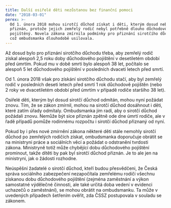 ```yaml
---
title: Další osiřelé děti nezůstanou bez finanční pomoci
date: "2018-03-01"
perex: >-
  Od 1. února 2018 mohou sirotčí důchod získat i děti, kterým dosud nebyl
  přiznán, protože jejich zemřelý rodič nebyl potřebně dlouho důchodově
  pojištěný. Novela zákona zmírnila podmínky pro přiznání sirotčího důchodu, o
  což ombudsmanka dlouhodobě usilovala.
---
```


<p>Až dosud bylo pro přiznání sirotčího důchodu třeba, aby zemřelý rodič získal alespoň 2,5 roku doby důchodového pojištění v desetiletém období před úmrtím. Pokud mu v době smrti bylo alespoň 38 let, počítalo se alespoň 5 let důchodového pojištění v posledních dvaceti letech před smrtí. </p> <p>Od 1. února 2018 však pro získání sirotčího důchodu stačí, aby byl zemřelý rodič v posledních deseti letech před smrtí 1 rok důchodově pojištěn (nebo 2 roky ve dvacetiletém období před úmrtím v případě rodiče staršího 38 let).</p> <p>Osiřelé děti, kterým byl dosud sirotčí důchod odmítán, mohou nyní požádat znovu. Tím, že se zákon zmírnil, mohou na sirotčí důchod dosáhnout i děti, které zatím úřady odmítaly. Ombudsmanka jim radí, aby o sirotčí důchod požádali znovu. Nemůže být sice přiznán zpětně ode dne úmrtí rodiče, ale v řadě případů pomůže rodinnému rozpočtu i sirotčí důchod přiznaný od nyní.</p> <p>Pokud by i přes nové zmírnění zákona některé děti stále nemohly sirotčí důchod po zemřelých rodičích získat, ombudsmanka doporučuje obrátit se na ministryni práce a sociálních věcí a požádat o odstranění tvrdosti zákona. Ministryně totiž může chybějící dobu důchodového pojištění prominout, takže dítěti by pak byl sirotčí důchod přiznán. Je to ale jen na ministryni, jak o žádosti rozhodne. </p><p> Neúspěšní žadatelé o sirotčí důchod, kteří budou přesvědčeni, že Česká správa sociálního zabezpečení nezapočítala zemřelému rodiči všechnu získanou dobu důchodového pojištění (zejména zaměstnání a výkon samostatné výdělečné činnosti, ale také určitá doba vedení v evidenci uchazečů o zaměstnání), se mohou obrátit na ombudsmanku. Ta může v uvedených případech šetřením ověřit, zda ČSSZ postupovala v souladu se zákonem.</p>
